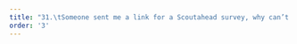```yaml
---
title: "31.\tSomeone sent me a link for a Scoutahead survey, why can’t I see the questions?"
order: '3'
---
```

